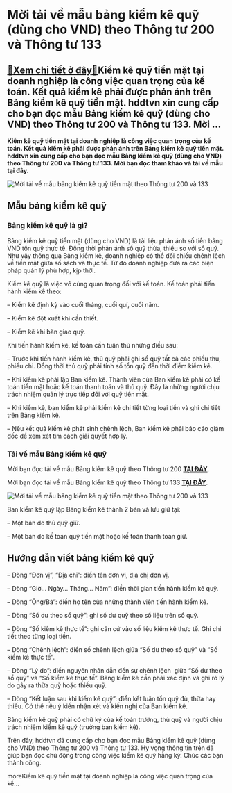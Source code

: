 Mời tải về mẫu bảng kiểm kê quỹ (dùng cho VND) theo Thông tư 200 và Thông tư 133
================================================================================

[:gift:Xem chi tiết ở đây:gift:](https://hddtvn.com/moi-tai-ve-mau-bang-kiem-ke-quy-dung-cho-vnd-theo-thong-tu-200-va-thong-tu-133/)Kiểm kê quỹ tiền mặt tại doanh nghiệp là công việc quan trọng của kế toán. Kết quả kiểm kê phải được phản ánh trên Bảng kiểm kê quỹ tiền mặt. hddtvn xin cung cấp cho bạn đọc mẫu Bảng kiểm kê quỹ (dùng cho VND) theo Thông tư 200 và Thông tư 133. Mời …
----------------------------------------------------------------------------------------------------------------------------------------------------------------------------------------------------------------------------------------------------------

**Kiểm kê quỹ tiền mặt tại doanh nghiệp là công việc quan trọng của kế toán. Kết quả kiểm kê phải được phản ánh trên Bảng kiểm kê quỹ tiền mặt. hddtvn xin cung cấp cho bạn đọc mẫu Bảng kiểm kê quỹ (dùng cho VND) theo Thông tư 200 và Thông tư 133. Mời bạn đọc tham khảo và tải về mẫu tại đây.**


![Mời tải về mẫu bảng kiểm kê quỹ tiền mặt theo Thông tư 200 và 133](https://hddtvn.com/wp-content/uploads/2021/01/zyXpU1M.png "Mời tải về mẫu bảng kiểm kê quỹ tiền mặt theo Thông tư 200 và 133")


Mẫu bảng kiểm kê quỹ
--------------------


### Bảng kiểm kê quỹ là gì?


Bảng kiểm kê quỹ tiền mặt (dùng cho VND) là tài liệu phản ánh số tiền bằng VND tồn quỹ thực tế. Đồng thời phản ánh số quỹ thừa, thiếu so với sổ quỹ. Như vậy thông qua Bảng kiểm kê, doanh nghiệp có thể đối chiếu chênh lệch về tiền mặt giữa sổ sách và thực tế. Từ đó doanh nghiệp đưa ra các biện pháp quản lý phù hợp, kịp thời.


Kiểm kê quỹ là việc vô cùng quan trọng đối với kế toán. Kế toán phải tiến hành kiểm kê theo:


– Kiểm kê định kỳ vào cuối tháng, cuối quí, cuối năm.


– Kiểm kê đột xuất khi cần thiết.


– Kiểm kê khi bàn giao quỹ.


Khi tiến hành kiểm kê, kế toán cần tuân thủ những điều sau:


– Trước khi tiến hành kiểm kê, thủ quỹ phải ghi sổ quỹ tất cả các phiếu thu, phiếu chi. Đồng thời thủ quỹ phải tính số tồn quỹ đến thời điểm kiểm kê.


– Khi kiểm kê phải lập Ban kiểm kê. Thành viên của Ban kiểm kê phải có kế toán tiền mặt hoặc kế toán thanh toán và thủ quỹ. Đây là những người chịu trách nhiệm quản lý trực tiếp đối với quỹ tiền mặt.


– Khi kiểm kê, ban kiểm kê phải kiểm kê chi tiết từng loại tiền và ghi chi tiết trên Bảng kiểm kê.


– Nếu kết quả kiểm kê phát sinh chênh lệch, Ban kiểm kê phải báo cáo giám đốc để xem xét tìm cách giải quyết hợp lý.


### Tải về mẫu Bảng kiểm kê quỹ


Mời bạn đọc tải về mẫu Bảng kiểm kê quỹ theo Thông tư 200 [**TẠI ĐÂY**](https://drive.google.com/open?id=1RoFwf6RXOnVTD5-0A7mF5rgxUYRD8caR).


Mời bạn đọc tải về mẫu Bảng kiểm kê quỹ theo Thông tư 133 [**TẠI ĐÂY**](https://drive.google.com/open?id=1M4lK9ufEPIq1J8DMDBC7pHmFhh-TdlEx).


![Mời tải về mẫu bảng kiểm kê quỹ tiền mặt theo Thông tư 200 và 133](https://hddtvn.com/wp-content/uploads/2021/01/Cdq8C9T.png "Mời tải về mẫu bảng kiểm kê quỹ tiền mặt theo Thông tư 200 và 133")


Ban kiểm kê quỹ lập Bảng kiểm kê thành 2 bản và lưu giữ tại:


– Một bản do thủ quỹ giữ.


– Một bản do kế toán quỹ tiền mặt hoặc kế toán thanh toán giữ.


Hướng dẫn viết bảng kiểm kê quỹ
-------------------------------


– Dòng “Đơn vị”, “Địa chỉ”: điền tên đơn vị, địa chị đơn vị.


– Dòng “Giờ… Ngày… Tháng… Năm”: điền thời gian tiến hành kiểm kê quỹ.


– Dòng “Ông/Bà”: điền họ tên của những thành viên tiến hành kiểm kê.


– Dòng “Số dư theo sổ quỹ”: ghi số dư quỹ theo số liệu trên sổ quỹ.


– Dòng “Số kiểm kê thực tế”: ghi căn cứ vào số liệu kiểm kê thực tế. Ghi chi tiết theo từng loại tiền.


– Dòng “Chênh lệch”: điền số chênh lệch giữa “Số dư theo sổ quỹ” và “Số kiểm kê thực tế”.


– Dòng “Lý do”: điền nguyên nhân dẫn đến sự chênh lệch  giữa “Số dư theo sổ quỹ” và “Số kiểm kê thực tế”. Bảng kiểm kê cần phải xác định và ghi rõ lý do gây ra thừa quỹ hoặc thiếu quỹ.


– Dòng “Kết luận sau khi kiểm kê quỹ”: điền kết luận tồn quỹ đủ, thừa hay thiếu. Có thể nêu ý kiến nhận xét và kiến nghị của Ban kiểm kê.


Bảng kiểm kê quỹ phải có chữ ký của kế toán trưởng, thủ quỹ và người chịu trách nhiệm kiểm kê quỹ (trưởng ban kiểm kê).


Trên đây, hddtvn đã cung cấp cho bạn đọc mẫu Bảng kiểm kê quỹ (dùng cho VND) theo Thông tư 200 và Thông tư 133. Hy vọng thông tin trên đã giúp bạn đọc chủ động trong công việc kiểm kê quỹ hằng kỳ. Chúc các bạn thành công.


moreKiểm kê quỹ tiền mặt tại doanh nghiệp là công việc quan trọng của kế…


